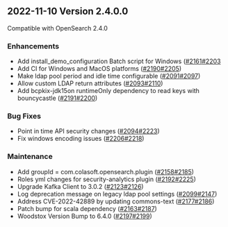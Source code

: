 ## 2022-11-10 Version 2.4.0.0

Compatible with OpenSearch 2.4.0

### Enhancements
* Add install_demo_configuration Batch script for Windows ([#2161](https://github.com/opensearch-project/security/pull/2161)[#2203](https://github.com/opensearch-project/security/commit/51a286230f5ba1829dd7e62af1b626540eee3600)
* Add CI for Windows and MacOS platforms ([#2190](https://github.com/opensearch-project/security/pull/2190)[#2205](https://github.com/opensearch-project/security/pull/2205))
* Make ldap pool period and idle time configurable ([#2091](https://github.com/opensearch-project/security/commit/edd9f49e161739fe26f2d3652121e6c187636b79)[#2097](https://github.com/opensearch-project/security/pull/2097))
* Allow custom LDAP return attributes ([#2093](https://github.com/opensearch-project/security/pull/2093)[#2110](https://github.com/opensearch-project/security/pull/2110))
* Add bcpkix-jdk15on runtimeOnly dependency to read keys with bouncycastle ([#2191](https://github.com/opensearch-project/security/pull/2191)[#2200](https://github.com/opensearch-project/security/pull/2200))

### Bug Fixes
* Point in time API security changes ([#2094](https://github.com/opensearch-project/security/pull/2094)[#2223](https://github.com/opensearch-project/security/pull/2223))
* Fix windows encoding issues ([#2206](https://github.com/opensearch-project/security/pull/2206)[#2218](https://github.com/opensearch-project/security/pull/2218))

### Maintenance
* Add groupId = com.colasoft.opensearch.plugin ([#2158](https://github.com/opensearch-project/security/pull/2158)[#2185](https://github.com/opensearch-project/security/pull/2185))
* Roles yml changes for security-analytics plugin ([#2192](https://github.com/opensearch-project/security/pull/2192)[#2225](https://github.com/opensearch-project/security/pull/2225))
* Upgrade Kafka Client to 3.0.2 ([#2123](https://github.com/opensearch-project/security/pull/2123)[#2126](https://github.com/opensearch-project/security/pull/2126))
* Log deprecation message on legacy ldap pool settings ([#2099](https://github.com/opensearch-project/security/pull/2099)[#2147](https://github.com/opensearch-project/security/pull/2147))
* Address CVE-2022-42889 by updating commons-text ([#2177](https://github.com/opensearch-project/security/pull/2177)[#2186](https://github.com/opensearch-project/security/pull/2186))
* Patch bump for scala dependency ([#2163](https://github.com/opensearch-project/security/pull/2163)[#2187](https://github.com/opensearch-project/security/commit/1f3de6a064696eb098749a340853c4f6af4c619f))
* Woodstox Version Bump to 6.4.0 ([#2197](https://github.com/opensearch-project/security/pull/2197)[#2199](https://github.com/opensearch-project/security/pull/2199))
